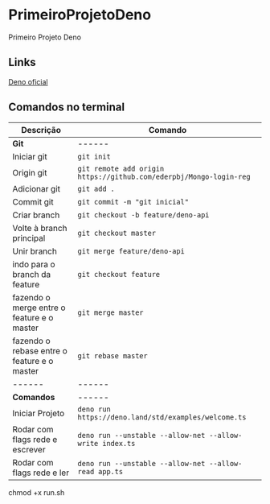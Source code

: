 # PrimeiroProjetoDeno
Primeiro Projeto Deno

## Links 
[Deno oficial](https://deno.land/)

## Comandos no terminal

Descrição | Comando
------ | ------
__Git__ | ------
Iniciar git|`git init`
Origin git|`git remote add origin https://github.com/ederpbj/Mongo-login-reg`
Adicionar git|`git add .`
Commit git|`git commit -m "git inicial"`
Criar branch | `git checkout -b feature/deno-api`
Volte à branch principal | `git checkout master`
Unir branch | `git merge feature/deno-api`
indo para o branch da feature | `git checkout feature`
fazendo o merge entre o feature e o master | `git merge master`
fazendo o rebase entre o feature e o master | `git rebase master`
------ | ------
__Comandos__ | ------
Iniciar Projeto|`deno run https://deno.land/std/examples/welcome.ts`
Rodar com flags rede e escrever | `deno run --unstable --allow-net --allow-write index.ts`
Rodar com flags rede e ler | `deno run --unstable --allow-net --allow-read app.ts`
chmod +x run.sh
